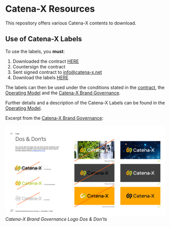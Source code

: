 # Catena-X Resources

This repository offers various Catena-X contents to download.

## Use of Catena-X Labels

To use the labels, you **must**:

1. Downloaded the contract [HERE](./static/Logo%20Use%20Agreement_V2_BOtOG.pdf)
2. Countersign the contract
3. Sent signed contract to [info@catena-x.net](mailto:info@catena-x.net)
4. Download the labels [HERE](https://github.com/catenax-eV/cx-resources)

The labels can then be used under the conditions stated in the [contract](https://github.com/catenax-eV/cx-resources), the [Operating Model](https://catenax-ev.github.io/docs/next/operating-model/how-data-space-governance#catena-x-labels) and the [Catena-X Brand Governance](./static/Catena-X_Brand_Governance.pdf).

Further details and a description of the Catena-X Labels can be found in the [Operating Model](https://catenax-ev.github.io/docs/next/operating-model/how-data-space-governance#catena-x-labels).

Excerpt from the [Catena-X Brand Governance](./static/Catena-X_Brand_Governance.pdf):

![Catena-X Brand Governance Logo Dos & Don'ts](./static/Catena-X_Brand_Governance_Logo_Dos_Donts.png)  
*Catena-X Brand Governance Logo Dos & Don'ts*
